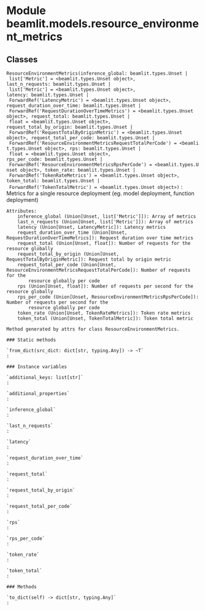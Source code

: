 Module beamlit.models.resource_environment_metrics
==================================================

Classes
-------

`ResourceEnvironmentMetrics(inference_global: beamlit.types.Unset | list['Metric'] = <beamlit.types.Unset object>, last_n_requests: beamlit.types.Unset | list['Metric'] = <beamlit.types.Unset object>, latency: beamlit.types.Unset | ForwardRef('LatencyMetric') = <beamlit.types.Unset object>, request_duration_over_time: beamlit.types.Unset | ForwardRef('RequestDurationOverTimeMetrics') = <beamlit.types.Unset object>, request_total: beamlit.types.Unset | float = <beamlit.types.Unset object>, request_total_by_origin: beamlit.types.Unset | ForwardRef('RequestTotalByOriginMetric') = <beamlit.types.Unset object>, request_total_per_code: beamlit.types.Unset | ForwardRef('ResourceEnvironmentMetricsRequestTotalPerCode') = <beamlit.types.Unset object>, rps: beamlit.types.Unset | float = <beamlit.types.Unset object>, rps_per_code: beamlit.types.Unset | ForwardRef('ResourceEnvironmentMetricsRpsPerCode') = <beamlit.types.Unset object>, token_rate: beamlit.types.Unset | ForwardRef('TokenRateMetrics') = <beamlit.types.Unset object>, token_total: beamlit.types.Unset | ForwardRef('TokenTotalMetric') = <beamlit.types.Unset object>)`
:   Metrics for a single resource deployment (eg. model deployment, function deployment)
    
    Attributes:
        inference_global (Union[Unset, list['Metric']]): Array of metrics
        last_n_requests (Union[Unset, list['Metric']]): Array of metrics
        latency (Union[Unset, LatencyMetric]): Latency metrics
        request_duration_over_time (Union[Unset, RequestDurationOverTimeMetrics]): Request duration over time metrics
        request_total (Union[Unset, float]): Number of requests for the resource globally
        request_total_by_origin (Union[Unset, RequestTotalByOriginMetric]): Request total by origin metric
        request_total_per_code (Union[Unset, ResourceEnvironmentMetricsRequestTotalPerCode]): Number of requests for the
            resource globally per code
        rps (Union[Unset, float]): Number of requests per second for the resource globally
        rps_per_code (Union[Unset, ResourceEnvironmentMetricsRpsPerCode]): Number of requests per second for the
            resource globally per code
        token_rate (Union[Unset, TokenRateMetrics]): Token rate metrics
        token_total (Union[Unset, TokenTotalMetric]): Token total metric
    
    Method generated by attrs for class ResourceEnvironmentMetrics.

    ### Static methods

    `from_dict(src_dict: dict[str, typing.Any]) ‑> ~T`
    :

    ### Instance variables

    `additional_keys: list[str]`
    :

    `additional_properties`
    :

    `inference_global`
    :

    `last_n_requests`
    :

    `latency`
    :

    `request_duration_over_time`
    :

    `request_total`
    :

    `request_total_by_origin`
    :

    `request_total_per_code`
    :

    `rps`
    :

    `rps_per_code`
    :

    `token_rate`
    :

    `token_total`
    :

    ### Methods

    `to_dict(self) ‑> dict[str, typing.Any]`
    :